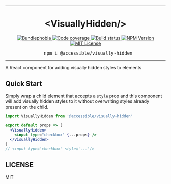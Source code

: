 <hr>
<div align="center">
  <h1 align="center">
    &lt;VisuallyHidden/&gt;
  </h1>
</div>

<p align="center">
  <a href="https://bundlephobia.com/result?p=@accessible/visually-hidden">
    <img alt="Bundlephobia" src="https://img.shields.io/bundlephobia/minzip/@accessible/visually-hidden?style=for-the-badge&labelColor=24292e">
  </a>
  <a aria-label="Code coverage report" href="https://codecov.io/gh/jaredLunde/accessible-visually-hidden">
    <img alt="Code coverage" src="https://img.shields.io/codecov/c/gh/jaredLunde/accessible-visually-hidden?style=for-the-badge&labelColor=24292e">
  </a>
  <a aria-label="Build status" href="https://travis-ci.org/jaredLunde/accessible-visually-hidden">
    <img alt="Build status" src="https://img.shields.io/travis/jaredLunde/accessible-visually-hidden?style=for-the-badge&labelColor=24292e">
  </a>
  <a aria-label="NPM version" href="https://www.npmjs.com/package/@accessible/visually-hidden">
    <img alt="NPM Version" src="https://img.shields.io/npm/v/@accessible/visually-hidden?style=for-the-badge&labelColor=24292e">
  </a>
  <a aria-label="License" href="https://jaredlunde.mit-license.org/">
    <img alt="MIT License" src="https://img.shields.io/npm/l/@accessible/visually-hidden?style=for-the-badge&labelColor=24292e">
  </a>
</p>

<pre align="center">
  npm i @accessible/visually-hidden
</pre>
<hr>

A React component for adding visually hidden styles to elements

## Quick Start

Simply wrap a child element that accepts a `style` prop and this component will add visually hidden
styles to it without overwriting styles already present on the child.

```jsx harmony
import VisuallyHidden from '@accessible/visually-hidden'

export default props => (
  <VisuallyHidden>
    <input type="checkbox" {...props} />
  </VisuallyHidden>
)
// <input type='checkbox' style='...'/>
```

## LICENSE

MIT

